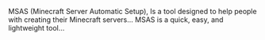 MSAS (Minecraft Server Automatic Setup), Is a tool designed to help people with creating their Minecraft servers... MSAS is a quick, easy, and lightweight tool...
